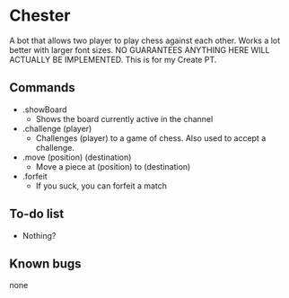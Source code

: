 # Chester
A bot that allows two player to play chess against each other.
Works a lot better with larger font sizes.
NO GUARANTEES ANYTHING HERE WILL ACTUALLY BE IMPLEMENTED.
This is for my Create PT.

## Commands
- .showBoard
  - Shows the board currently active in the channel
- .challenge (player)
  - Challenges (player) to a game of chess. Also used to accept a challenge.
- .move (position) (destination)
  - Move a piece at (position) to (destination)
- .forfeit
  - If you suck, you can forfeit a match

## To-do list
- Nothing?

## Known bugs
none